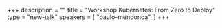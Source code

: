 +++
description = ""
title = "Workshop Kubernetes: From Zero to Deploy"
type = "new-talk"
speakers = [
        "paulo-mendonca",
]
+++
